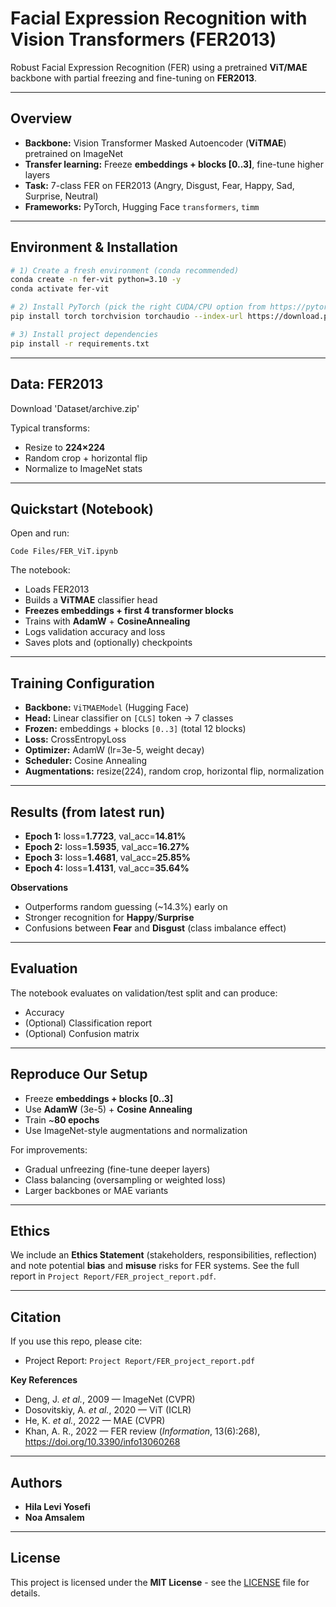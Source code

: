# Facial Expression Recognition with Vision Transformers (FER2013)

Robust Facial Expression Recognition (FER) using a pretrained **ViT/MAE** backbone with partial freezing and fine-tuning on **FER2013**.

---

## Overview

- **Backbone:** Vision Transformer Masked Autoencoder (**ViTMAE**) pretrained on ImageNet
- **Transfer learning:** Freeze **embeddings + blocks [0..3]**, fine-tune higher layers
- **Task:** 7-class FER on FER2013 (Angry, Disgust, Fear, Happy, Sad, Surprise, Neutral)
- **Frameworks:** PyTorch, Hugging Face `transformers`, `timm`

---

## Environment & Installation

```bash
# 1) Create a fresh environment (conda recommended)
conda create -n fer-vit python=3.10 -y
conda activate fer-vit

# 2) Install PyTorch (pick the right CUDA/CPU option from https://pytorch.org/get-started/locally/)
pip install torch torchvision torchaudio --index-url https://download.pytorch.org/whl/cu121  # example

# 3) Install project dependencies
pip install -r requirements.txt
```

---

## Data: FER2013

Download 'Dataset/archive.zip'  

Typical transforms:
- Resize to **224×224**
- Random crop + horizontal flip
- Normalize to ImageNet stats

---

## Quickstart (Notebook)

Open and run:
```
Code Files/FER_ViT.ipynb
```

The notebook:
- Loads FER2013
- Builds a **ViTMAE** classifier head
- **Freezes embeddings + first 4 transformer blocks**
- Trains with **AdamW** + **CosineAnnealing**
- Logs validation accuracy and loss
- Saves plots and (optionally) checkpoints

---

## Training Configuration

- **Backbone:** `ViTMAEModel` (Hugging Face)
- **Head:** Linear classifier on `[CLS]` token → 7 classes
- **Frozen:** embeddings + blocks `[0..3]` (total 12 blocks)
- **Loss:** CrossEntropyLoss
- **Optimizer:** AdamW (lr=3e-5, weight decay)
- **Scheduler:** Cosine Annealing
- **Augmentations:** resize(224), random crop, horizontal flip, normalization

---

## Results (from latest run)

- **Epoch 1:** loss=**1.7723**, val_acc=**14.81%**
- **Epoch 2:** loss=**1.5935**, val_acc=**16.27%**
- **Epoch 3:** loss=**1.4681**, val_acc=**25.85%**
- **Epoch 4:** loss=**1.4131**, val_acc=**35.64%**

**Observations**
- Outperforms random guessing (~14.3%) early on
- Stronger recognition for **Happy**/**Surprise**
- Confusions between **Fear** and **Disgust** (class imbalance effect)

---

## Evaluation

The notebook evaluates on validation/test split and can produce:
- Accuracy
- (Optional) Classification report
- (Optional) Confusion matrix

---

## Reproduce Our Setup

- Freeze **embeddings + blocks [0..3]**
- Use **AdamW** (3e-5) + **Cosine Annealing**
- Train ~**80 epochs**
- Use ImageNet-style augmentations and normalization

For improvements:
- Gradual unfreezing (fine-tune deeper layers)
- Class balancing (oversampling or weighted loss)
- Larger backbones or MAE variants

---

## Ethics

We include an **Ethics Statement** (stakeholders, responsibilities, reflection) and note potential **bias** and **misuse** risks for FER systems. See the full report in `Project Report/FER_project_report.pdf`.

---

## Citation

If you use this repo, please cite:

- Project Report: `Project Report/FER_project_report.pdf`

**Key References**
- Deng, J. *et al.*, 2009 — ImageNet (CVPR)
- Dosovitskiy, A. *et al.*, 2020 — ViT (ICLR)
- He, K. *et al.*, 2022 — MAE (CVPR)
- Khan, A. R., 2022 — FER review (*Information*, 13(6):268), https://doi.org/10.3390/info13060268

---

## Authors

- **Hila Levi Yosefi**
- **Noa Amsalem**

---

## License

This project is licensed under the **MIT License** - see the [LICENSE](LICENSE) file for details.
